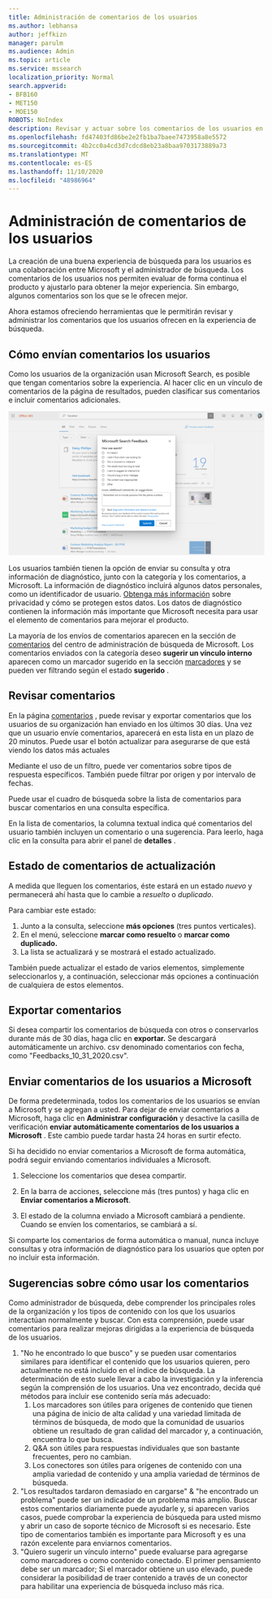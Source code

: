 ```yaml
---
title: Administración de comentarios de los usuarios
ms.author: lebhansa
author: jeffkizn
manager: parulm
ms.audience: Admin
ms.topic: article
ms.service: mssearch
localization_priority: Normal
search.appverid:
- BFB160
- MET150
- MOE150
ROBOTS: NoIndex
description: Revisar y actuar sobre los comentarios de los usuarios en Microsoft Search
ms.openlocfilehash: fd47403fd86be2e2fb1ba7baee7473958a8e5572
ms.sourcegitcommit: 4b2cc0a4cd3d7cdcd8eb23a8baa9703173889a73
ms.translationtype: MT
ms.contentlocale: es-ES
ms.lasthandoff: 11/10/2020
ms.locfileid: "48986964"
---
```

# <a name="managing-user-feedback"></a>Administración de comentarios de los usuarios

La creación de una buena experiencia de búsqueda para los usuarios es una colaboración entre Microsoft y el administrador de búsqueda. Los comentarios de los usuarios nos permiten evaluar de forma continua el producto y ajustarlo para obtener la mejor experiencia. Sin embargo, algunos comentarios son los que se le ofrecen mejor.

Ahora estamos ofreciendo herramientas que le permitirán revisar y administrar los comentarios que los usuarios ofrecen en la experiencia de búsqueda.

## <a name="how-users-submit-feedback"></a>Cómo envían comentarios los usuarios

Como los usuarios de la organización usan Microsoft Search, es posible que tengan comentarios sobre la experiencia. Al hacer clic en un vínculo de comentarios de la página de resultados, pueden clasificar sus comentarios e incluir comentarios adicionales.

![Formulario de comentarios global](media/feedback/feedback-global-dialog.png)

Los usuarios también tienen la opción de enviar su consulta y otra información de diagnóstico, junto con la categoría y los comentarios, a Microsoft. La información de diagnóstico incluirá algunos datos personales, como un identificador de usuario. [Obtenga más información](https://privacy.microsoft.com/en-US/privacystatement) sobre privacidad y cómo se protegen estos datos. Los datos de diagnóstico contienen la información más importante que Microsoft necesita para usar el elemento de comentarios para mejorar el producto.

La mayoría de los envíos de comentarios aparecen en la sección de [comentarios](https://admin.microsoft.com/Adminportal/Home#/MicrosoftSearch/feedback) del centro de administración de búsqueda de Microsoft. Los comentarios enviados con la categoría deseo **sugerir un vínculo interno** aparecen como un marcador sugerido en la sección [marcadores](https://admin-ignite.microsoft.com/Adminportal/Home#/MicrosoftSearch/bookmarks) y se pueden ver filtrando según el estado **sugerido** .

## <a name="review-feedback"></a>Revisar comentarios

En la página [comentarios](https://admin.microsoft.com/Adminportal/Home#/MicrosoftSearch/feedback) , puede revisar y exportar comentarios que los usuarios de su organización han enviado en los últimos 30 días. Una vez que un usuario envíe comentarios, aparecerá en esta lista en un plazo de 20 minutos. Puede usar el botón actualizar para asegurarse de que está viendo los datos más actuales

Mediante el uso de un filtro, puede ver comentarios sobre tipos de respuesta específicos. También puede filtrar por origen y por intervalo de fechas.

Puede usar el cuadro de búsqueda sobre la lista de comentarios para buscar comentarios en una consulta específica.

En la lista de comentarios, la columna textual indica qué comentarios del usuario también incluyen un comentario o una sugerencia. Para leerlo, haga clic en la consulta para abrir el panel de **detalles** .

## <a name="update-feedback-state"></a>Estado de comentarios de actualización

A medida que lleguen los comentarios, éste estará en un estado *nuevo* y permanecerá ahí hasta que lo cambie a *resuelto* o *duplicado*.

Para cambiar este estado:

1. Junto a la consulta, seleccione **más opciones** (tres puntos verticales).
1. En el menú, seleccione **marcar como resuelto** o **marcar como duplicado.**
1. La lista se actualizará y se mostrará el estado actualizado.

También puede actualizar el estado de varios elementos, simplemente seleccionarlos y, a continuación, seleccionar más opciones a continuación de cualquiera de estos elementos.

## <a name="export-feedback"></a>Exportar comentarios

Si desea compartir los comentarios de búsqueda con otros o conservarlos durante más de 30 días, haga clic en **exportar.** Se descargará automáticamente un archivo. csv denominado comentarios con fecha, como "Feedbacks_10_31_2020.csv".

## <a name="send-user-feedback-to-microsoft"></a>Enviar comentarios de los usuarios a Microsoft

De forma predeterminada, todos los comentarios de los usuarios se envían a Microsoft y se agregan a usted. Para dejar de enviar comentarios a Microsoft, haga clic en **Administrar configuración** y desactive la casilla de verificación **enviar automáticamente comentarios de los usuarios a Microsoft** . Este cambio puede tardar hasta 24 horas en surtir efecto.

Si ha decidido no enviar comentarios a Microsoft de forma automática, podrá seguir enviando comentarios individuales a Microsoft.

1. Seleccione los comentarios que desea compartir.
1. En la barra de acciones, seleccione más (tres puntos) y haga clic en **Enviar comentarios a Microsoft**.

1. El estado de la columna enviado a Microsoft cambiará a pendiente. Cuando se envíen los comentarios, se cambiará a sí.

Si comparte los comentarios de forma automática o manual, nunca incluye consultas y otra información de diagnóstico para los usuarios que opten por no incluir esta información.

## <a name="suggestions-on-how-to-use-feedback"></a>Sugerencias sobre cómo usar los comentarios

Como administrador de búsqueda, debe comprender los principales roles de la organización y los tipos de contenido con los que los usuarios interactúan normalmente y buscar. Con esta comprensión, puede usar comentarios para realizar mejoras dirigidas a la experiencia de búsqueda de los usuarios.

1. "No he encontrado lo que busco" y se pueden usar comentarios similares para identificar el contenido que los usuarios quieren, pero actualmente no está incluido en el índice de búsqueda. La determinación de esto suele llevar a cabo la investigación y la inferencia según la comprensión de los usuarios. Una vez encontrado, decida qué métodos para incluir ese contenido sería más adecuado:
    1. Los marcadores son útiles para orígenes de contenido que tienen una página de inicio de alta calidad y una variedad limitada de términos de búsqueda, de modo que la comunidad de usuarios obtiene un resultado de gran calidad del marcador y, a continuación, encuentra lo que busca.
    1. Q&A son útiles para respuestas individuales que son bastante frecuentes, pero no cambian.
    1. Los conectores son útiles para orígenes de contenido con una amplia variedad de contenido y una amplia variedad de términos de búsqueda.
1. "Los resultados tardaron demasiado en cargarse" & "he encontrado un problema" puede ser un indicador de un problema más amplio. Buscar estos comentarios diariamente puede ayudarle y, si aparecen varios casos, puede comprobar la experiencia de búsqueda para usted mismo y abrir un caso de soporte técnico de Microsoft si es necesario. Este tipo de comentarios también es importante para Microsoft y es una razón excelente para enviarnos comentarios.
1. "Quiero sugerir un vínculo interno" puede evaluarse para agregarse como marcadores o como contenido conectado. El primer pensamiento debe ser un marcador; Si el marcador obtiene un uso elevado, puede considerar la posibilidad de traer contenido a través de un conector para habilitar una experiencia de búsqueda incluso más rica.
